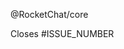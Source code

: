<!-- INSTRUCTION: Your Pull Request name should start with one of the following tags -->
<!-- [NEW] For new features -->
<!-- [FIX] For bug fixes -->
<!-- [BREAK] For pull requests including breaking changes -->

<!-- INSTRUCTION: Keep the line below to notify all core developers about this new PR -->
@RocketChat/core 

<!-- INSTRUCTION: Inform the issue number that this PR closes, or remove the line below -->
Closes #ISSUE_NUMBER

<!-- INSTRUCTION: Link to a https://github.com/RocketChat/docs PR with added/updated documentation or an update to the missing/outdated documentation list, see https://rocket.chat/docs/contributing/documentation/  -->

<!-- INSTRUCTION: Tell us more about your PR with screen shots if you can -->
